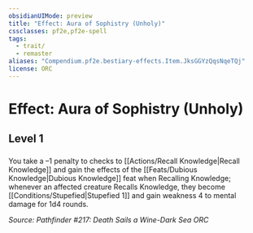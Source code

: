 ```yaml
---
obsidianUIMode: preview
title: "Effect: Aura of Sophistry (Unholy)"
cssclasses: pf2e,pf2e-spell
tags:
  - trait/
  - remaster
aliases: "Compendium.pf2e.bestiary-effects.Item.JksGGYzQqsNqeTQj"
license: ORC
---
```

# Effect: Aura of Sophistry (Unholy)
## Level 1
### 






You take a –1 penalty to checks to [[Actions/Recall Knowledge|Recall Knowledge]] and gain the effects of the [[Feats/Dubious Knowledge|Dubious Knowledge]] feat when Recalling Knowledge; whenever an affected creature Recalls Knowledge, they become [[Conditions/Stupefied|Stupefied 1]] and gain weakness 4 to mental damage for 1d4 rounds.

*Source: Pathfinder #217: Death Sails a Wine-Dark Sea*
*ORC*